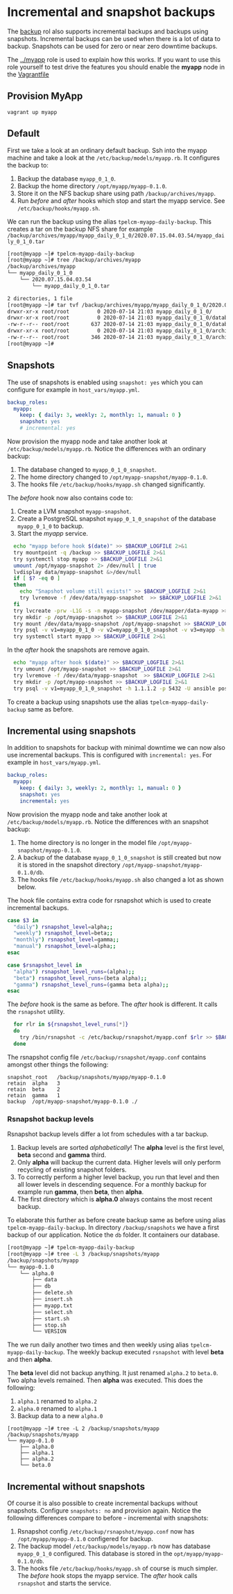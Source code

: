 # Incremental and snapshot backups

The [backup](../backup) rol also supports incremental backups and backups using snapshots. Incremental backups can be used when there is a lot of data to backup. Snapshots can be used for zero or near zero downtime backups.

The [../myapp](../myapp) role is used to explain how this works. If you want to use this role yourself to test drive the features you should enable the **myapp** node in the [Vagrantfile](../../../../vagrant/Vagrantfile)

## Provision MyApp

    vagrant up myapp

## Default

First we take a look at an ordinary default backup. Ssh into the myapp machine and take a look at the `/etc/backup/models/myapp.rb`. It configures the backup to:

1. Backup the database `myapp_0_1_0`.
2. Backup the home directory `/opt/myapp/myapp-0.1.0`.
3. Store it on the NFS backup share using path `/backup/archives/myapp`.
4. Run *before* and *after* hooks which stop and start the myapp service. See `/etc/backup/hooks/myapp.sh`.

We can run the backup using the alias `tpelcm-myapp-daily-backup`. This creates a tar on the backup NFS share for example `/backup/archives/myapp/myapp_daily_0_1_0/2020.07.15.04.03.54/myapp_daily_0_1_0.tar`

```bash
[root@myapp ~]# tpelcm-myapp-daily-backup 
[root@myapp ~]# tree /backup/archives/myapp
/backup/archives/myapp
└── myapp_daily_0_1_0
    └── 2020.07.15.04.03.54
        └── myapp_daily_0_1_0.tar

2 directories, 1 file
[root@myapp ~]# tar tvf /backup/archives/myapp/myapp_daily_0_1_0/2020.07.15.04.03.54/myapp_daily_0_1_0.tar 
drwxr-xr-x root/root         0 2020-07-14 21:03 myapp_daily_0_1_0/
drwxr-xr-x root/root         0 2020-07-14 21:03 myapp_daily_0_1_0/databases/
-rw-r--r-- root/root       637 2020-07-14 21:03 myapp_daily_0_1_0/databases/PostgreSQL.sql.gz
drwxr-xr-x root/root         0 2020-07-14 21:03 myapp_daily_0_1_0/archives/
-rw-r--r-- root/root       346 2020-07-14 21:03 myapp_daily_0_1_0/archives/home.tar.gz
[root@myapp ~]# 
```

## Snapshots

The use of snapshots is enabled using `snapshot: yes` which you can configure for example in `host_vars/myapp.yml`. 

```yaml
backup_roles:
  myapp:
    keep: { daily: 3, weekly: 2, monthly: 1, manual: 0 }
    snapshot: yes
    # incremental: yes
```

Now provision the myapp node and take another look at `/etc/backup/models/myapp.rb`. Notice the differences with an ordinary backup:

1. The database changed to `myapp_0_1_0_snapshot`.
2. The home directory changed to `/opt/myapp-snapshot/myapp-0.1.0`. 
3. The hooks file `/etc/backup/hooks/myapp.sh` changed significantly.

The *before* hook now also contains code to:

1. Create a LVM snapshot `myapp-snapshot`.
2. Create a PostgreSQL snapshot `myapp_0_1_0_snapshot` of the database `myapp_0_1_0` to backup.
3. Start the *myapp* service.

```bash
  echo "myapp before hook $(date)" >> $BACKUP_LOGFILE 2>&1
  try mountpoint -q /backup >> $BACKUP_LOGFILE 2>&1
  try systemctl stop myapp >> $BACKUP_LOGFILE 2>&1
  umount /opt/myapp-snapshot 2> /dev/null | true
  lvdisplay data/myapp-snapshot &>/dev/null
  if [ $? -eq 0 ]
  then
    echo "Snapshot volume still exists!" >> $BACKUP_LOGFILE 2>&1
    try lvremove -f /dev/data/myapp-snapshot  >> $BACKUP_LOGFILE 2>&1
  fi
  try lvcreate -prw -L1G -s -n myapp-snapshot /dev/mapper/data-myapp >> $BACKUP_LOGFILE 2>&1
  try mkdir -p /opt/myapp-snapshot >> $BACKUP_LOGFILE 2>&1
  try mount /dev/data/myapp-snapshot /opt/myapp-snapshot >> $BACKUP_LOGFILE 2>&1
  try psql -v v1=myapp_0_1_0 -v v2=myapp_0_1_0_snapshot -v v3=myapp -h 1.1.1.2 -p 5432 -U ansible postgres < /etc/backup/scripts/db_snapshot.sql >> $BACKUP_LOGFILE 2>&1
  try systemctl start myapp >> $BACKUP_LOGFILE 2>&1
```

In the *after* hook the snapshots are remove again.

```bash
  echo "myapp after hook $(date)" >> $BACKUP_LOGFILE 2>&1
  try umount /opt/myapp-snapshot >> $BACKUP_LOGFILE 2>&1
  try lvremove -f /dev/data/myapp-snapshot  >> $BACKUP_LOGFILE 2>&1
  try mkdir -p /opt/myapp-snapshot >> $BACKUP_LOGFILE 2>&1
  try psql -v v1=myapp_0_1_0_snapshot -h 1.1.1.2 -p 5432 -U ansible postgres < /etc/backup/scripts/db_snapshot_drop.sql >> $BACKUP_LOGFILE 2>&1
```

To create a backup using snapshots use the alias `tpelcm-myapp-daily-backup` same as before. 

## Incremental using snapshots

In addition to snapshots for backup with minimal downtime we can now also use incremental backups. This is configured with `incremental: yes`. For example in `host_vars/myapp.yml`. 

```yaml
backup_roles:
  myapp:
    keep: { daily: 3, weekly: 2, monthly: 1, manual: 0 }
    snapshot: yes
    incremental: yes
```

Now provision the myapp node and take another look at `/etc/backup/models/myapp.rb`. Notice the differences with an snapshot backup:

1. The home directory is no longer in the model file `/opt/myapp-snapshot/myapp-0.1.0`. 
3. A backup of the database `myapp_0_1_0_snapshot` is still created but now it is stored in the snapshot directory `/opt/myapp-snapshot/myapp-0.1.0/db`.
3. The hooks file `/etc/backup/hooks/myapp.sh` also changed a lot as shown below.

The hook file contains extra code for rsnapshot which is used to create incremental backups.

```bash
case $3 in
  "daily") rsnapshot_level=alpha;;
  "weekly") rsnapshot_level=beta;;
  "monthly") rsnapshot_level=gamma;;
  "manual") rsnapshot_level=alpha;;
esac

case $rsnapshot_level in
  "alpha") rsnapshot_level_runs=(alpha);;
  "beta") rsnapshot_level_runs=(beta alpha);;
  "gamma") rsnapshot_level_runs=(gamma beta alpha);;
esac
```

The *before* hook is the same as before. The *after* hook is different. It calls the `rsnapshot` utility.

```bash
  for rlr in ${rsnapshot_level_runs[*]}
  do
    try /bin/rsnapshot -c /etc/backup/rsnapshot/myapp.conf $rlr >> $BACKUP_LOGFILE 2>&1
  done
```
The rsnapshot config file `/etc/backup/rsnapshot/myapp.conf` contains amongst other things the following:

    snapshot_root   /backup/snapshots/myapp/myapp-0.1.0
    retain  alpha   3
    retain  beta    2
    retain  gamma   1
    backup  /opt/myapp-snapshot/myapp-0.1.0 ./

### Rsnapshot backup levels

Rsnapshot backup levels differ a lot from schedules with a tar backup. 

1. Backup levels are sorted *alphabetically*! The **alpha** level is the first level, **beta** second and **gamma** third.
2. Only **alpha** will backup the current data. Higher levels will only perform recycling of existing snapshot folders.
3. To correctly perform a higher level backup, you run that level and then all lower levels in descending sequence. For a monthly backup for example run **gamma**, then **beta**, then **alpha**.
4. The first directory which is **alpha.0** always contains the most recent backup.

To elaborate this further as before create backup same as before using alias `tpelcm-myapp-daily-backup`. In directory `/backup/snapshots` we have a first backup of our application. Notice the `db` folder. It containers our database. 

```bash
[root@myapp ~]# tpelcm-myapp-daily-backup 
[root@myapp ~]# tree -L 3 /backup/snapshots/myapp
/backup/snapshots/myapp
└── myapp-0.1.0
    └── alpha.0
        ├── data
        ├── db
        ├── delete.sh
        ├── insert.sh
        ├── myapp.txt
        ├── select.sh
        ├── start.sh
        ├── stop.sh
        └── VERSION
```

The we run daily another two times and then weekly using alias `tpelcm-myapp-daily-backup`. The weekly backup executed `rsnapshot` with level **beta** and then **alpha**. 

The **beta** level did not backup anything. It just renamed `alpha.2` to `beta.0`. Two alpha levels remained. Then **alpha** was executed. This does the following:

1. `alpha.1` renamed to `alpha.2`
2. `alpha.0` renamed to `alpha.1` 
3. Backup data to a new `alpha.0`

```
[root@myapp ~]# tree -L 2 /backup/snapshots/myapp
/backup/snapshots/myapp
└── myapp-0.1.0
    ├── alpha.0
    ├── alpha.1
    ├── alpha.2
    └── beta.0
```

## Incremental without snapshots

Of course it is also possible to create incremental backups without snapshots. Configure `snapshots: no` and provision again. Notice the following differences compare to before - incremental with snapshots:

1. Rsnapshot config `/etc/backup/rsnapshot/myapp.conf` now has `/opt/myapp/myapp-0.1.0` configered for backup.
2. The backup model `/etc/backup/models/myapp.rb` now has database `myapp_0_1_0` configured. This database is stored in the `opt/myapp/myapp-0.1.0/db`.
3. The hooks file `/etc/backup/hooks/myapp.sh` of course is much simpler. The *before* hook stops the myapp service. The *after* hook calls `rsnapshot` and starts the service. 




